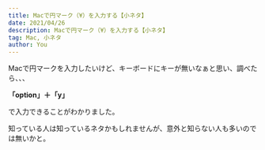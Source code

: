 ```yaml
---
title: Macで円マーク（¥）を入力する【小ネタ】
date: 2021/04/26
description: Macで円マーク（¥）を入力する【小ネタ】
tag: Mac, 小ネタ
author: You
---
```


Macで円マークを入力したいけど、キーボードにキーが無いなぁと思い、調べたら、、、

**「option」＋「y」**

で入力できることがわかりました。

知っている人は知っているネタかもしれませんが、意外と知らない人も多いのでは無いかと。
